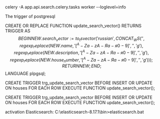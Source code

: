 celery -A app.api.search.celery.tasks worker --loglevel=info

The trigger of postgresql

CREATE OR REPLACE FUNCTION update_search_vector()
RETURNS TRIGGER AS $$
BEGIN
  NEW.search_vector := to_tsvector('russian', 
    CONCAT_WS(' ', 
              regexp_replace(NEW.name, '[^A-Za-zА-Яа-я0-9 ]', '', 'g'),
              regexp_replace(NEW.description, '[^A-Za-zА-Яа-я0-9 ]', '', 'g'),
              regexp_replace(NEW.house_number, '[^A-Za-zА-Яа-я0-9 ]', '', 'g')
    )
  );
  RETURN NEW;
END;
$$ LANGUAGE plpgsql;

CREATE TRIGGER trg_update_search_vector
BEFORE INSERT OR UPDATE ON houses
FOR EACH ROW
EXECUTE FUNCTION update_search_vector();

CREATE TRIGGER trg_update_search_vector
BEFORE INSERT OR UPDATE ON houses
FOR EACH ROW
EXECUTE FUNCTION update_search_vector();


activation Elasticsearch:
C:\elasticsearch-8.17.1\bin>elasticsearch.bat
